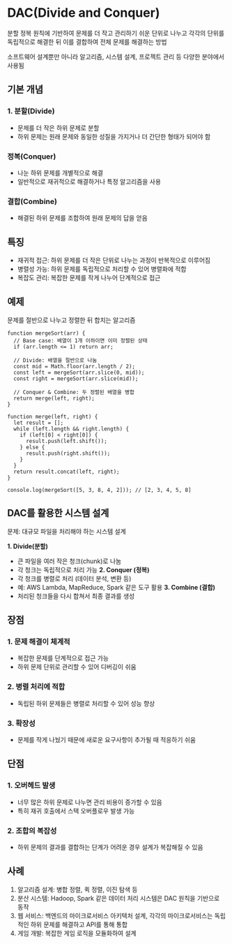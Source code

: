 # DAC(Divide and Conquer)

분할 정복 원칙에 기반하여 문제를 더 작고 관리하기 쉬운 단위로 나누고 각각의 단위를 독립적으로 해결한 뒤 이를 결합하여 전체 문제를 해결하는 방법

소프트웨어 설계뿐만 아니라 알고리즘, 시스템 설계, 프로젝트 관리 등 다양한 분야에서 사용됨

## 기본 개념

### 1. 분할(Divide)

- 문제를 더 작은 하위 문제로 분할
- 하위 문제는 원래 문제와 동일한 성질을 가지거나 더 간단한 형태가 되어야 함

### 정복(Conquer)

- 나눈 하위 문제를 개별적으로 해결
- 일반적으로 재귀적으로 해결하거나 특정 알고리즘을 사용

### 결합(Combine)

- 해결된 하위 문제를 조합하여 원래 문제의 답을 얻음

## 특징

- 재귀적 접근: 하위 문제를 더 작은 단위로 나누는 과정이 반복적으로 이루어짐
- 병렬성 가능: 하위 문제를 독립적으로 처리할 수 있어 병렬화에 적합
- 복잡도 관리: 복잡한 문제를 작게 나누어 단계적으로 접근

## 예제

문제를 절반으로 나누고 정렬한 뒤 합치는 알고리즘

```
function mergeSort(arr) {
  // Base case: 배열이 1개 이하이면 이미 정렬된 상태
  if (arr.length <= 1) return arr;

  // Divide: 배열을 절반으로 나눔
  const mid = Math.floor(arr.length / 2);
  const left = mergeSort(arr.slice(0, mid));
  const right = mergeSort(arr.slice(mid));

  // Conquer & Combine: 두 정렬된 배열을 병합
  return merge(left, right);
}

function merge(left, right) {
  let result = [];
  while (left.length && right.length) {
    if (left[0] < right[0]) {
      result.push(left.shift());
    } else {
      result.push(right.shift());
    }
  }
  return result.concat(left, right);
}

console.log(mergeSort([5, 3, 8, 4, 2])); // [2, 3, 4, 5, 8]
```

## DAC를 활용한 시스템 설계

문제: 대규모 파일을 처리해야 하는 시스템 설계

**1. Divide(분할)**
  - 큰 파일을 여러 작은 청크(chunk)로 나눔
  - 각 청크는 독립적으로 처리 가능
**2. Conquer (정복)**
  - 각 청크를 병렬로 처리 (데이터 분석, 변환 등)
  - 예: AWS Lambda, MapReduce, Spark 같은 도구 활용
**3. Combine (결합)**
  - 처리된 청크들을 다시 합쳐서 최종 결과를 생성

## 장점

### 1. 문제 해결이 체계적

- 복잡한 문제를 단계적으로 접근 가능
- 하위 문제 단위로 관리할 수 있어 디버깅이 쉬움

### 2. 병렬 처리에 적합

- 독립된 하위 문제들은 병렬로 처리할 수 있어 성능 향상

### 3. 확장성

- 문제를 작게 나눴기 때문에 새로운 요구사항이 추가될 때 적응하기 쉬움

## 단점

### 1. 오버헤드 발생

- 너무 많은 하위 문제로 나누면 관리 비용이 증가할 수 있음
- 특히 재귀 호출에서 스택 오버플로우 발생 가능

### 2. 조합의 복잡성

- 하위 문제의 결과를 결합하는 단계가 어려운 경우 설계가 복잡해질 수 있음

## 사례

1. 알고리즘 설계: 병합 정렬, 퀵 정렬, 이진 탐색 등
2. 분산 시스템: Hadoop, Spark 같은 데이터 처리 시스템은 DAC 원칙을 기반으로 동작
3. 웹 서비스: 백엔드의 마이크로서비스 아키텍처 설계, 각각의 마이크로서비스는 독립적인 하위 문제를 해결하고 API를 통해 통합
4. 게임 개발: 복잡한 게임 로직을 모듈화하여 설계
